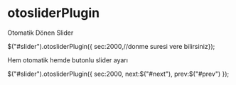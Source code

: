otosliderPlugin
===============

Otomatik Dönen Slider

$("#slider").otosliderPlugin({
			sec:2000,//donme suresi vere bilirsiniz});
		
Hem otomatik hemde butonlu slider ayarı

$("#slider").otosliderPlugin({
      sec:2000,
      next:$("#next"),
      prev:$("#prev")
		});
